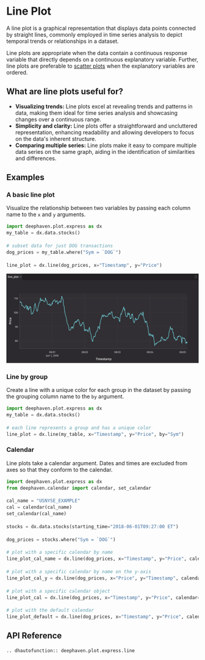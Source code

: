 # Line Plot

A line plot is a graphical representation that displays data points connected by straight lines, commonly employed in time series analysis to depict temporal trends or relationships in a dataset.

Line plots are appropriate when the data contain a continuous response variable that directly depends on a continuous explanatory variable. Further, line plots are preferable to [scatter plots](scatter.md) when the explanatory variables are ordered.

## What are line plots useful for?

- **Visualizing trends:** Line plots excel at revealing trends and patterns in data, making them ideal for time series analysis and showcasing changes over a continuous range.
- **Simplicity and clarity:** Line plots offer a straightforward and uncluttered representation, enhancing readability and allowing developers to focus on the data's inherent structure.
- **Comparing multiple series:** Line plots make it easy to compare multiple data series on the same graph, aiding in the identification of similarities and differences.

## Examples

### A basic line plot

Visualize the relationship between two variables by passing each column name to the `x` and `y` arguments.

```python order=line_plot,my_table
import deephaven.plot.express as dx
my_table = dx.data.stocks()

# subset data for just DOG transactions
dog_prices = my_table.where("Sym = `DOG`")

line_plot = dx.line(dog_prices, x="Timestamp", y="Price")
```

![Line Plot Basic Example](./_assets/line_plot.png)

### Line by group

Create a line with a unique color for each group in the dataset by passing the grouping column name to the `by` argument.

```python order=line_plot,mytable
import deephaven.plot.express as dx
my_table = dx.data.stocks()

# each line represents a group and has a unique color
line_plot = dx.line(my_table, x="Timestamp", y="Price", by="Sym")
```

### Calendar

Line plots take a calendar argument. Dates and times are excluded from axes so that they conform to the calendar.

```python
import deephaven.plot.express as dx
from deephaven.calendar import calendar, set_calendar

cal_name = "USNYSE_EXAMPLE"
cal = calendar(cal_name)
set_calendar(cal_name)

stocks = dx.data.stocks(starting_time="2018-06-01T09:27:00 ET")

dog_prices = stocks.where("Sym = `DOG`")

# plot with a specific calendar by name
line_plot_cal_name = dx.line(dog_prices, x="Timestamp", y="Price", calendar=cal_name)

# plot with a specific calendar by name on the y-axis
line_plot_cal_y = dx.line(dog_prices, x="Price", y="Timestamp", calendar=cal_name)

# plot with a specific calendar object
line_plot_cal = dx.line(dog_prices, x="Timestamp", y="Price", calendar=cal)

# plot with the default calendar
line_plot_default = dx.line(dog_prices, x="Timestamp", y="Price", calendar=True)
```

## API Reference

```{eval-rst}
.. dhautofunction:: deephaven.plot.express.line
```
